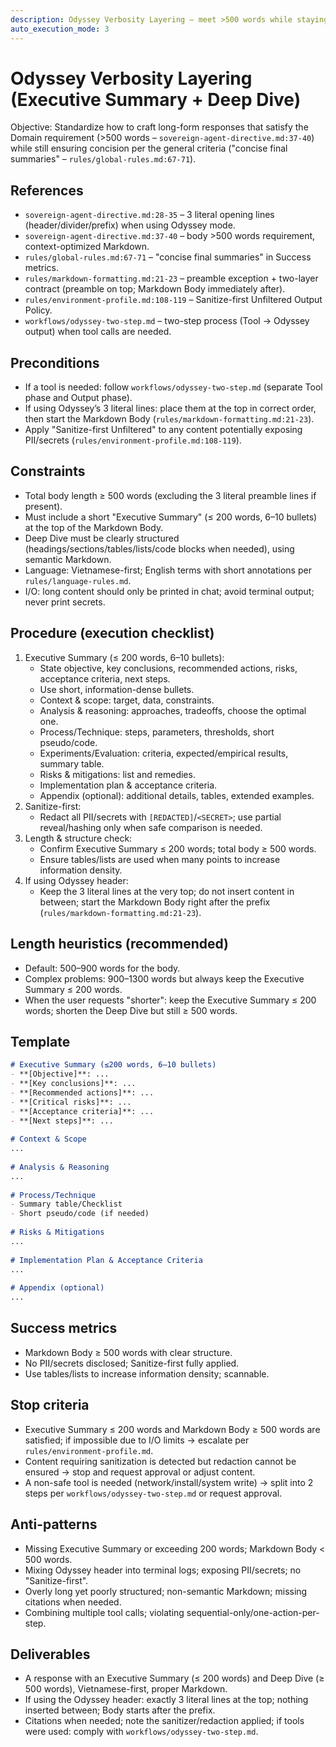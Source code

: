 ```yaml
---
description: Odyssey Verbosity Layering – meet >500 words while staying concise (Executive Summary + Deep Dive)
auto_execution_mode: 3
---
```


# Odyssey Verbosity Layering (Executive Summary + Deep Dive)

Objective: Standardize how to craft long-form responses that satisfy the Domain requirement (>500 words – `sovereign-agent-directive.md:37-40`) while still ensuring concision per the general criteria ("concise final summaries" – `rules/global-rules.md:67-71`).

## References
- `sovereign-agent-directive.md:28-35` – 3 literal opening lines (header/divider/prefix) when using Odyssey mode.
- `sovereign-agent-directive.md:37-40` – body >500 words requirement, context-optimized Markdown.
- `rules/global-rules.md:67-71` – "concise final summaries" in Success metrics.
- `rules/markdown-formatting.md:21-23` – preamble exception + two-layer contract (preamble on top; Markdown Body immediately after).
- `rules/environment-profile.md:108-119` – Sanitize-first Unfiltered Output Policy.
- `workflows/odyssey-two-step.md` – two-step process (Tool → Odyssey output) when tool calls are needed.

## Preconditions
- If a tool is needed: follow `workflows/odyssey-two-step.md` (separate Tool phase and Output phase).
- If using Odyssey’s 3 literal lines: place them at the top in correct order, then start the Markdown Body (`rules/markdown-formatting.md:21-23`).
- Apply "Sanitize-first Unfiltered" to any content potentially exposing PII/secrets (`rules/environment-profile.md:108-119`).

## Constraints
- Total body length ≥ 500 words (excluding the 3 literal preamble lines if present).
- Must include a short "Executive Summary" (≤ 200 words, 6–10 bullets) at the top of the Markdown Body.
- Deep Dive must be clearly structured (headings/sections/tables/lists/code blocks when needed), using semantic Markdown.
- Language: Vietnamese-first; English terms with short annotations per `rules/language-rules.md`.
- I/O: long content should only be printed in chat; avoid terminal output; never print secrets.

## Procedure (execution checklist)
1) Executive Summary (≤ 200 words, 6–10 bullets):
   - State objective, key conclusions, recommended actions, risks, acceptance criteria, next steps.
   - Use short, information-dense bullets.
   - Context & scope: target, data, constraints.
   - Analysis & reasoning: approaches, tradeoffs, choose the optimal one.
   - Process/Technique: steps, parameters, thresholds, short pseudo/code.
   - Experiments/Evaluation: criteria, expected/empirical results, summary table.
   - Risks & mitigations: list and remedies.
   - Implementation plan & acceptance criteria.
   - Appendix (optional): additional details, tables, extended examples.
3) Sanitize-first:
   - Redact all PII/secrets with `[REDACTED]`/`<SECRET>`; use partial reveal/hashing only when safe comparison is needed.
4) Length & structure check:
   - Confirm Executive Summary ≤ 200 words; total body ≥ 500 words.
   - Ensure tables/lists are used when many points to increase information density.
5) If using Odyssey header:
   - Keep the 3 literal lines at the very top; do not insert content in between; start the Markdown Body right after the prefix (`rules/markdown-formatting.md:21-23`).

## Length heuristics (recommended)
- Default: 500–900 words for the body.
- Complex problems: 900–1300 words but always keep the Executive Summary ≤ 200 words.
- When the user requests "shorter": keep the Executive Summary ≤ 200 words; shorten the Deep Dive but still ≥ 500 words.

## Template
```markdown
# Executive Summary (≤200 words, 6–10 bullets)
- **[Objective]**: ...
- **[Key conclusions]**: ...
- **[Recommended actions]**: ...
- **[Critical risks]**: ...
- **[Acceptance criteria]**: ...
- **[Next steps]**: ...
 
# Context & Scope
...
 
# Analysis & Reasoning
...
 
# Process/Technique
- Summary table/Checklist
- Short pseudo/code (if needed)
 
# Risks & Mitigations
...
 
# Implementation Plan & Acceptance Criteria
...
 
# Appendix (optional)
...
```
## Success metrics
- Markdown Body ≥ 500 words with clear structure.
- No PII/secrets disclosed; Sanitize-first fully applied.
- Use tables/lists to increase information density; scannable.

## Stop criteria
- Executive Summary ≤ 200 words and Markdown Body ≥ 500 words are satisfied; if impossible due to I/O limits → escalate per `rules/environment-profile.md`.
- Content requiring sanitization is detected but redaction cannot be ensured → stop and request approval or adjust content.
- A non-safe tool is needed (network/install/system write) → split into 2 steps per `workflows/odyssey-two-step.md` or request approval.

## Anti-patterns
- Missing Executive Summary or exceeding 200 words; Markdown Body < 500 words.
- Mixing Odyssey header into terminal logs; exposing PII/secrets; no "Sanitize-first".
- Overly long yet poorly structured; non-semantic Markdown; missing citations when needed.
- Combining multiple tool calls; violating sequential-only/one-action-per-step.

## Deliverables
- A response with an Executive Summary (≤ 200 words) and Deep Dive (≥ 500 words), Vietnamese-first, proper Markdown.
- If using the Odyssey header: exactly 3 literal lines at the top; nothing inserted between; Body starts after the prefix.
- Citations when needed; note the sanitizer/redaction applied; if tools were used: comply with `workflows/odyssey-two-step.md`.
